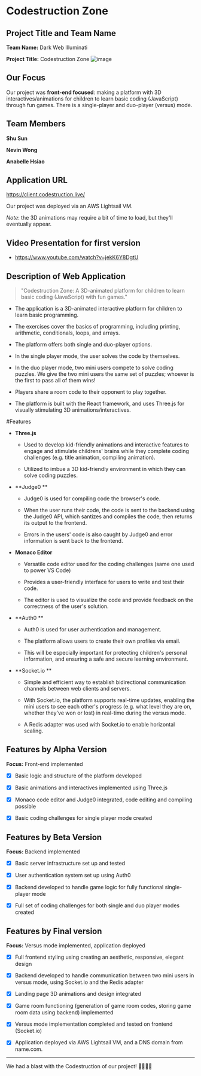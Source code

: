 # Codestruction Zone

## Project Title and Team Name

**Team Name:** Dark Web Illuminati

**Project Title:** Codestruction Zone
![image](https://user-images.githubusercontent.com/77652973/230238490-d89ad8d8-0a95-4331-ad2b-71fe743d31db.png)

## Our Focus

Our project was **front-end focused**: making a platform with 3D interactives/animations for children to learn basic coding (JavaScript) through fun games. There is a single-player and duo-player (versus) mode.

## Team Members

**Shu Sun** 

**Nevin Wong**

**Anabelle Hsiao** 

## Application URL

https://client.codestruction.live/

Our project was deployed via an AWS Lightsail VM.

_Note_: the 3D animations may require a bit of time to load, but they'll eventually appear.

## Video Presentation for first version

- https://www.youtube.com/watch?v=jekK6Y8DgtU

## Description of Web Application

> "Codestruction Zone: A 3D-animated platform for children to learn basic coding (JavaScript) with fun games."

- The application is a 3D-animated interactive platform for children to learn basic programming.

- The exercises cover the basics of programming, including printing, arithmetic, conditionals, loops, and arrays.

- The platform offers both single and duo-player options.

- In the single player mode, the user solves the code by themselves.

- In the duo player mode, two mini users compete to solve coding puzzles. We give the two mini users the same set of puzzles; whoever is the first to pass all of them wins!

- Players share a room code to their opponent to play together.

- The platform is built with the React framework, and uses Three.js for visually stimulating 3D animations/interactives.

#Features

- **Three.js**

  - Used to develop kid-friendly animations and interactive features to engage and stimulate childrens' brains while they complete coding challenges (e.g. title animation, compiling animation).

  - Utilized to imbue a 3D kid-friendly environment in which they can solve coding puzzles.

- **Judge0 **

  - Judge0 is used for compiling code the browser's code.

  - When the user runs their code, the code is sent to the backend using the Judge0 API, which santizes and compiles the code, then returns its output to the frontend.

  - Errors in the users' code is also caught by Judge0 and error information is sent back to the frontend.

- **Monaco Editor**

  - Versatile code editor used for the coding challenges (same one used to power VS Code)

  - Provides a user-friendly interface for users to write and test their code.

  - The editor is used to visualize the code and provide feedback on the correctness of the user's solution.

- **Auth0 **

  - Auth0 is used for user authentication and management.

  - The platform allows users to create their own profiles via email.

  - This will be especially important for protecting children's personal information, and ensuring a safe and secure learning environment.

- **Socket.io **

  - Simple and efficient way to establish bidirectional communication channels between web clients and servers.

  - With Socket.io, the platform supports real-time updates, enabling the mini users to see each other's progress (e.g. what level they are on, whether they've won or lost) in real-time during the versus mode.

  - A Redis adapter was used with Socket.io to enable horizontal scaling.




## Features by Alpha Version

**Focus:** Front-end implemented

- [x] Basic logic and structure of the platform developed

- [x] Basic animations and interactives implemented using Three.js

- [x] Monaco code editor and Judge0 integrated, code editing and compiling possible

- [x] Basic coding challenges for single player mode created

## Features by Beta Version

**Focus:** Backend implemented

- [x] Basic server infrastructure set up and tested

- [x] User authentication system set up using Auth0

- [x] Backend developed to handle game logic for fully functional single-player mode

- [x] Full set of coding challenges for both single and duo player modes created

## Features by Final version

**Focus:** Versus mode implemented, application deployed

- [x] Full frontend styling using creating an aesthetic, responsive, elegant design

- [x] Backend developed to handle communication between two mini users in versus mode, using Socket.io and the Redis adapter

- [x] Landing page 3D animations and design integrated

- [x] Game room functioning (generation of game room codes, storing game room data using backend) implemented

- [x] Versus mode implementation completed and tested on frontend (Socket.io)

- [x] Application deployed via AWS Lightsail VM, and a DNS domain from name.com.

---

We had a blast with the Codestruction of our project! 👷🚧🐱‍💻
